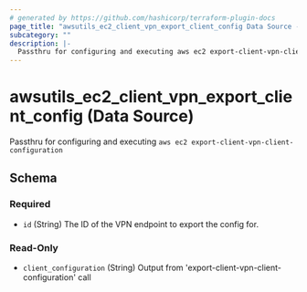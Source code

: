```yaml
---
# generated by https://github.com/hashicorp/terraform-plugin-docs
page_title: "awsutils_ec2_client_vpn_export_client_config Data Source - terraform-provider-awsutils"
subcategory: ""
description: |-
  Passthru for configuring and executing aws ec2 export-client-vpn-client-configuration
---
```


# awsutils_ec2_client_vpn_export_client_config (Data Source)

Passthru for configuring and executing `aws ec2 export-client-vpn-client-configuration`



<!-- schema generated by tfplugindocs -->
## Schema

### Required

- `id` (String) The ID of the VPN endpoint to export the config for.

### Read-Only

- `client_configuration` (String) Output from 'export-client-vpn-client-configuration' call


